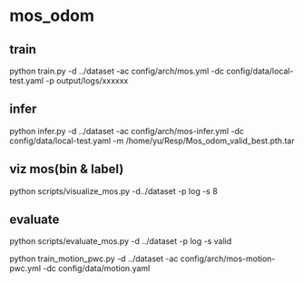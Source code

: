 # mos_odom

## train
python train.py -d ../dataset -ac config/arch/mos.yml -dc config/data/local-test.yaml -p output/logs/xxxxxx

## infer
python infer.py -d ../dataset -ac config/arch/mos-infer.yml -dc config/data/local-test.yaml -m /home/yu/Resp/Mos_odom_valid_best.pth.tar

## viz mos(bin & label)
python scripts/visualize_mos.py -d../dataset -p log -s 8

## evaluate
python scripts/evaluate_mos.py -d ../dataset -p log -s valid

python train_motion_pwc.py -d ../dataset -ac config/arch/mos-motion-pwc.yml -dc config/data/motion.yaml